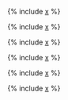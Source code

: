  <!-- {{product-name}}, YDB below -->

{% include [x](_includes/group_by/general.md) %}

{% include [x](_includes/group_by/session_window.md) %}


  {% include [x](_includes/group_by/rollup_cube_sets.md) %}

  <!--[Пример в tutorial](https://cluster-name.yql/Tutorial/yt_30_Search_pageload_time)-->


{% include [x](_includes/group_by/distinct.md) %}


  {% include [x](_includes/group_by/compact.md) %}


{% include [x](_includes/group_by/having.md) %}



